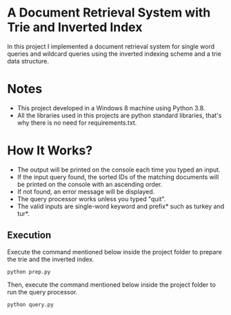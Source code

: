 # A Document Retrieval System with Trie and Inverted Index
In this project I implemented a document retrieval system for single word queries and wildcard queries using the inverted indexing scheme and a trie data structure. 
# Notes
- This project developed in a Windows 8 machine using Python 3.8.
- All the libraries used in this projects are python standard libraries, that's why there is no need for requirements.txt.
# How It Works?
- The output will be printed on the console each time you typed an input. 
- If the input query found, the sorted IDs of the matching documents will be printed on the console with an ascending order.
- If not found, an error message will be displayed.
- The query processor works unless you typed "quit".
- The valid inputs are single-word keyword and prefix* such as turkey and tur*.
##  Execution
Execute the command mentioned below inside the project folder to prepare the trie and the inverted index.
```
python prep.py
```
Then, execute the command mentioned below inside the project folder to run the query processor.
```
python query.py
```
